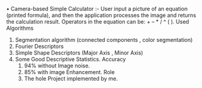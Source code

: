 •	Camera-based Simple Calculator :-
User input a picture of an equation (printed formula), and then the application processes the image and returns the calculation result. Operators in the equation can be:  + – * / ^ ( ).
Used Algorithms
1.	Segmentation algorithm (connected components , color segmentation)
2.	Fourier Descriptors 
3.	Simple Shape Descriptors (Major Axis , Minor Axis)
4.	Some Good Descriptive Statistics.
  Accuracy 
    1.	94% without Image noise.
    2.	85% with image Enhancement.
  Role 
    1.	The hole Project implemented by me.

